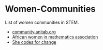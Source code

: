 # Women-Communities

List of women communities in STEM.

- [community.anitab.org](https://community.anitab.org/)
- [African women in mathematics association](http://africanwomeninmath.org/)
- [She codes for change](http://shecodesforchange.org/)